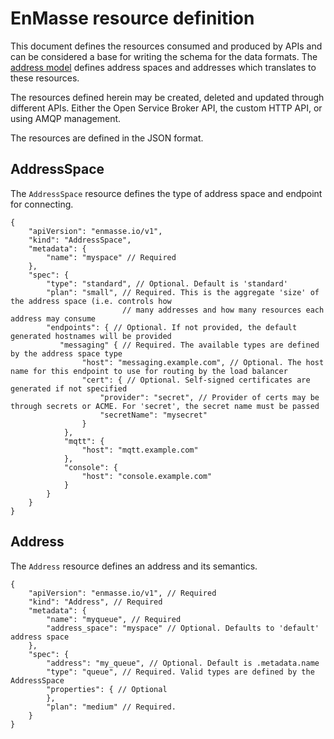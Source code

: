 # EnMasse resource definition

This document defines the resources consumed and produced by APIs and can be considered a base for writing the schema for the data formats. The [address model](model.md) defines address spaces and addresses which translates to these resources.

The resources defined herein may be created, deleted and updated through different APIs. Either the
Open Service Broker API, the custom HTTP API, or using AMQP management.

The resources are defined in the JSON format. 

## AddressSpace

The `AddressSpace` resource defines the type of address space and endpoint for connecting.

```
{
    "apiVersion": "enmasse.io/v1",
    "kind": "AddressSpace",
    "metadata": {
        "name": "myspace" // Required
    },
    "spec": {
        "type": "standard", // Optional. Default is 'standard'
        "plan": "small", // Required. This is the aggregate 'size' of the address space (i.e. controls how
                         // many addresses and how many resources each address may consume
        "endpoints": { // Optional. If not provided, the default generated hostnames will be provided
           "messaging" { // Required. The available types are defined by the address space type
                "host": "messaging.example.com", // Optional. The host name for this endpoint to use for routing by the load balancer
                "cert": { // Optional. Self-signed certificates are generated if not specified
                    "provider": "secret", // Provider of certs may be through secrets or ACME. For 'secret', the secret name must be passed
                    "secretName": "mysecret"
                }
            },
            "mqtt": {
                "host": "mqtt.example.com"
            },
            "console": {
                "host": "console.example.com"
            }
        }
    }
}
```

## Address

The `Address` resource defines an address and its semantics.

```
{
    "apiVersion": "enmasse.io/v1", // Required
    "kind": "Address", // Required
    "metadata": {
        "name": "myqueue", // Required
        "address_space": "myspace" // Optional. Defaults to 'default' address space
    },
    "spec": {
        "address": "my_queue", // Optional. Default is .metadata.name
        "type": "queue", // Required. Valid types are defined by the AddressSpace
        "properties": { // Optional
        },
        "plan": "medium" // Required. 
    }
}
```

